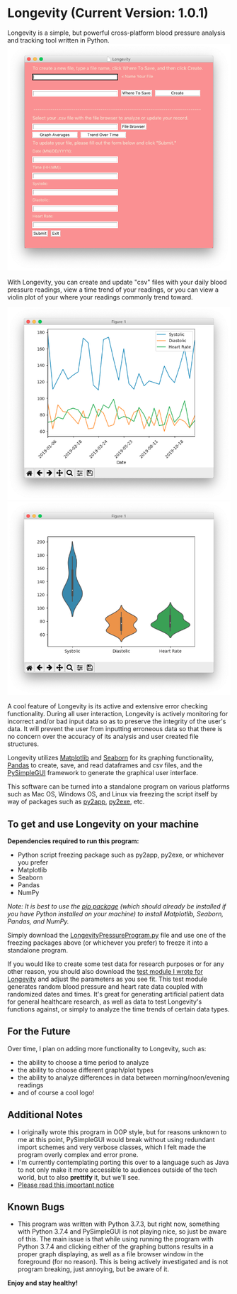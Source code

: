 # Longevity (Current Version: 1.0.1)

Longevity is a simple, but powerful cross-platform blood pressure analysis and tracking tool written in Python.
![](https://raw.githubusercontent.com/TechProofreader/Longevity/master/LongevityPic.png)

With Longevity, you can create and update "csv" files with your daily blood pressure readings, view a time trend of your readings, or you can view a violin plot of your where your readings commonly trend toward.

![](https://github.com/TechProofreader/Longevity/blob/master/LongevityTimeTrend.png)
![](https://github.com/TechProofreader/Longevity/blob/master/LongevityViolinPic.png)

A cool feature of Longevity is its active and extensive error checking functionality. During all user interaction, Longevity is actively monitoring for incorrect and/or bad input data so as to preserve the integrity of the user's data. It will prevent the user from inputting erroneous data so that there is no concern over the accuracy of its analysis and user created file structures.

Longevity utilizes [Matplotlib](https://matplotlib.org/) and [Seaborn](http://seaborn.pydata.org/) for its graphing functionality, [Pandas](https://github.com/pandas-dev/pandas) to create, save, and read dataframes and csv files, and the [PySimpleGUI](https://github.com/PySimpleGUI/PySimpleGUI) framework to generate the graphical user interface.

This software can be turned into a standalone program on various platforms such as Mac OS, Windows OS, and Linux via freezing the script itself by way of packages such as [py2app](https://pypi.org/project/py2app/), [py2exe](http://www.py2exe.org/), etc.

<h2>To get and use Longevity on your machine</h2> 

**Dependencies required to run this program:**
* Python script freezing package such as py2app, py2exe, or whichever you prefer
* Matplotlib
* Seaborn
* Pandas
* NumPy

*Note: It is best to use the [pip package](https://pip.pypa.io/en/stable/) (which should already be installed if you have Python installed on your machine) to install Matplotlib, Seaborn, Pandas, and NumPy.*

Simply download the [LongevityPressureProgram.py](https://github.com/TechProofreader/Longevity/blob/master/LongevityPressureProgram.py) file and use one of the freezing packages above (or whichever you prefer) to freeze it into a standalone program.

If you would like to create some test data for research purposes or for any other reason, you should also download the [test module I wrote for Longevity](https://github.com/TechProofreader/Longevity/blob/master/bloodPressureTesting.py) and adjust the parameters as you see fit. This test module generates random blood pressure and heart rate data coupled with randomized dates and times. It's great for generating artificial patient data for general healthcare research, as well as data to test Longevity's functions against, or simply to analyze the time trends of certain data types.

<h2>For the Future</h2>

Over time, I plan on adding more functionality to Longevity, such as:

* the ability to choose a time period to analyze
* the ability to choose different graph/plot types
* the ability to analyze differences in data between morning/noon/evening readings
* and of course a cool logo!

<h2>Additional Notes</h2>

* I originally wrote this program in OOP style, but for reasons unknown to me at this point, PySimpleGUI would break without using redundant import schemes and very verbose classes, which I felt made the program overly complex and error prone.
* I'm currently contemplating porting this over to a language such as Java to not only make it more accessible to audiences outside of the tech world, but to also **prettify** it, but we'll see.
* [Please read this important notice](https://github.com/TechProofreader/Longevity/blob/master/ImportantNoticePleaseRead.md)

<h2>Known Bugs</h2>

* This program was written with Python 3.7.3, but right now, something with Python 3.7.4 and PySimpleGUI is not playing nice, so just be aware of this. The main issue is that while using running the program with Python 3.7.4 and clicking either of the graphing buttons results in a proper graph displaying, as well as a file browser window in the foreground (for no reason). This is being actively investigated and is not program breaking, just annoying, but be aware of it.

**Enjoy and stay healthy!**
